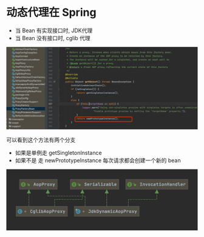 # 动态代理在 Spring

- 当 Bean 有实现接口时, JDK代理
- 当 Bean 没有接口时, cglib 代理

![image-20200815221854849](../../../assets/image-20200815221854849.png)

可以看到这个方法有两个分支

- 如果是单例走 getSingletonInstance
- 如果不是 走 newPrototypeInstance 每次请求都会创建一个新的 bean

![image-20200815222116807](../../../assets/image-20200815222116807.png)

